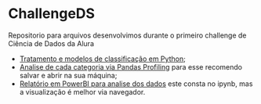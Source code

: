 # ChallengeDS
Repositorio para arquivos desenvolvimos durante o primeiro challenge de Ciência de Dados da Alura

- [Tratamento e modelos de classificação em Python](https://github.com/douglascdsantos/ChallengeDS/blob/main/challengeDS.ipynb);
- [Analise de cada categoria via Pandas Profiling](https://github.com/douglascdsantos/ChallengeDS/blob/main/analise%20das%20vari%C3%A1veis%20pandas%20profiling.html) para esse recomendo salvar e abrir na sua máquina;
- [Relatório em PowerBI para analise dos dados](https://app.powerbi.com/view?r=eyJrIjoiNGFjMWE5YjctODQ2NS00YmIxLWJlN2UtOWYzYjgwYmEyMmI1IiwidCI6IjQ5OWJkNjVjLTg5NTktNDYzNC04NWMyLTFhYWEwZmI4Y2Q1NSJ9&pageName=ReportSectionb7deadb478676b9b7004) este consta no ipynb, mas a visualização é melhor via navegador.
